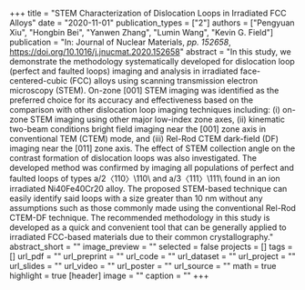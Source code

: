 +++
title = "STEM Characterization of Dislocation Loops in Irradiated FCC Alloys"
date = "2020-11-01"
publication_types = ["2"]
authors = ["Pengyuan Xiu", "Hongbin Bei", "Yanwen Zhang", "Lumin Wang", "Kevin G. Field"]
publication = "In: Journal of Nuclear Materials, _pp. 152658_, https://doi.org/10.1016/j.jnucmat.2020.152658"
abstract = "In this study, we demonstrate the methodology systematically developed for dislocation loop (perfect and faulted loops) imaging and analysis in irradiated face-centered-cubic (FCC) alloys using scanning transmission electron microscopy (STEM). On-zone [001] STEM imaging was identified as the preferred choice for its accuracy and effectiveness based on the comparison with other dislocation loop imaging techniques including: (i) on-zone STEM imaging using other major low-index zone axes, (ii) kinematic two-beam conditions bright field imaging near the [001] zone axis in conventional TEM (CTEM) mode, and (iii) Rel-Rod CTEM dark-field (DF) imaging near the [011] zone axis. The effect of STEM collection angle on the contrast formation of dislocation loops was also investigated. The developed method was confirmed by imaging all populations of perfect and faulted loops of types a/2〈110〉\\110\\ and a/3〈111〉\\111\\ found in an ion irradiated Ni40Fe40Cr20 alloy. The proposed STEM-based technique can easily identify said loops with a size greater than 10 nm without any assumptions such as those commonly made using the conventional Rel-Rod CTEM-DF technique. The recommended methodology in this study is developed as a quick and convenient tool that can be generally applied to irradiated FCC-based materials due to their common crystallography."
abstract_short = ""
image_preview = ""
selected = false
projects = []
tags = []
url_pdf = ""
url_preprint = ""
url_code = ""
url_dataset = ""
url_project = ""
url_slides = ""
url_video = ""
url_poster = ""
url_source = ""
math = true
highlight = true
[header]
image = ""
caption = ""
+++
